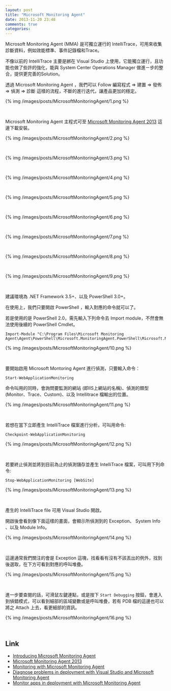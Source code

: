 ```yaml
---
layout: post
title: "Microsoft Monitoring Agent"
date: 2013-11-20 23:48
comments: true
categories: 
---
```


Microsoft Monitoring Agent (MMA) 是可獨立運行的 IntelliTrace，可用來收集診斷資料，例如效能標準、事件記錄檔和Trace。  

<!--More-->

不像以前的 IntelliTrace 主要是綁在 Visual Studio 上使用，它能獨立運行，且功能也做了些許的強化，能與 System Center Operations Manager 做進ㄧ步的整合，提供更完善的Solution。   

透過 Microsoft Monitoring Agent ，我們可以 Follow  編寫程式 => 建置 => 發佈 => 偵測 => 診斷 這樣的流程，不斷的進行迭代，讓產品更加的穩定。  

{% img /images/posts/MicrosoftMonitoringAgent/1.png %}

<br/>

Microsoft Monitoring Agent 主程式可至 [Microsoft Monitoring Agent 2013](http://www.microsoft.com/en-us/download/details.aspx?id=40316) 這邊下載安裝。  

{% img /images/posts/MicrosoftMonitoringAgent/2.png %}

<br/>

{% img /images/posts/MicrosoftMonitoringAgent/3.png %}

<br/>

{% img /images/posts/MicrosoftMonitoringAgent/4.png %}

<br/>

{% img /images/posts/MicrosoftMonitoringAgent/5.png %}

<br/>

{% img /images/posts/MicrosoftMonitoringAgent/6.png %}

<br/>

{% img /images/posts/MicrosoftMonitoringAgent/7.png %}

<br/>

{% img /images/posts/MicrosoftMonitoringAgent/8.png %}

<br/>

{% img /images/posts/MicrosoftMonitoringAgent/9.png %}

<br/>

建議環境為 .NET Framework 3.5+、以及 PowerShell 3.0+。


在使用上，我們只要開啟 PowerShell ，輸入對應的命令就可以了。  

若是使用的是 PowerShell 2.0，需先輸入下列命令去 Import module，不然會無法使用後續的 PowerShell Cmdlet。

    Import-Module "C:\Program Files\Microsoft Monitoring Agent\Agent\PowerShell\Microsoft.MonitoringAgent.PowerShell\Microsoft.MonitoringAgent.PowerShell.dll"

{% img /images/posts/MicrosoftMonitoringAgent/10.png %}

<br/>

要開始啟用 Microsoft Montoring Agent 進行偵測，只要輸入命令：

    Start-WebApplicationMonitoring


命令叫用的同時，會詢問要監測的網站 (即IIS上網站的名稱)、偵測的類型 (Monitor、Trace、Custom)、以及 Intellitrace 檔輸出的位置。

{% img /images/posts/MicrosoftMonitoringAgent/11.png %}

<br/>

若想在當下立即產生 IntelliTrace 檔案進行分析，可叫用命令:

    Checkpoint-WebApplicationMonitoring

{% img /images/posts/MicrosoftMonitoringAgent/12.png %}

<br/>

若要終止偵測並將到目前為止的偵測儲存並產生 IntelliTrace 檔案，可叫用下列命令:

    Stop-WebApplicationMonitoring [WebSite]

{% img /images/posts/MicrosoftMonitoringAgent/13.png %}

<br/>

產生的 IntelliTrace file 可用 Visual Studio 開啟。  

開啟後會看到像下面這樣的畫面，會顯示所偵測到的 Exception、 System Info 、以及 Module Info。

{% img /images/posts/MicrosoftMonitoringAgent/14.png %}

<br/>

這邊通常我們關注的會是 Exception 這塊，找看看有沒有不該丟出的例外，找到後選取，在下方可看到對應的呼叫堆疊。  

{% img /images/posts/MicrosoftMonitoringAgent/15.png %}

<br/>

進一步要查閱的話，可滑鼠左鍵連點，或是按下 `Start Debugging` 按鈕，會進入到偵錯模式，可以看到細部的區域變數或是呼叫堆疊，若有 PDB 檔的這邊也可以將之 Attach 上去，看更細部的資訊。

{% img /images/posts/MicrosoftMonitoringAgent/16.png %}

<br/>

Link
----
* [Introducing Microsoft Monitoring Agent](http://blogs.msdn.com/b/visualstudioalm/archive/2013/09/20/introducing-microsoft-monitoring-agent.aspx)
* [Microsoft Monitoring Agent 2013](http://www.microsoft.com/en-us/download/details.aspx?id=40316)
* [Monitoring with Microsoft Monitoring Agent](http://technet.microsoft.com/en-us/library/dn465153.aspx)
* [Diagnose problems in deployment with Visual Studio and Microsoft Monitoring Agent](http://msdn.microsoft.com/library/dn449058\(v=vs.120\).aspx)
* [Monitor apps in deployment with Microsoft Monitoring Agent](http://msdn.microsoft.com/en-us/library/vstudio/hh398365.aspx)

